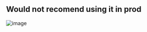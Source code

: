 ## Would not recomend using it in prod

![image]([http://url/to/img.png](https://github.com/wikipop/multithreaded-ploting-plt/blob/main/images/img.png)https://github.com/wikipop/multithreaded-ploting-plt/blob/main/images/img.png)
